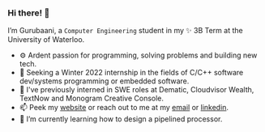 ### Hi there! :wave:

I’m Gurubaani, a `Computer Engineering` student in my ✨ 3B Term at the University of Waterloo.

- :gear: Ardent passion for programming, solving problems and building new tech. 
- :dart: Seeking a Winter 2022 internship in the fields of C/C++ software dev/systems programming or embedded software.
- :microscope: I've previously interned in SWE roles at Dematic, Cloudvisor Wealth, TextNow and Monogram Creative Console.
- 📫 Peek my [website](https://gurubaani.github.io/) or reach out to me at my [email](mailto:gpmonga@uwaterloo.ca) or [linkedin](https://www.linkedin.com/in/gurubaanimonga/).
- 🌱 I’m currently learning how to design a pipelined processor.

<!---
gurubaani/gurubaani is a ✨ special ✨ repository because its `README.md` (this file) appears on your GitHub profile.
You can click the Preview link to take a look at your changes.
--->
